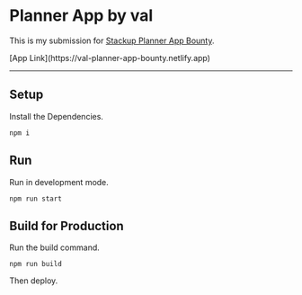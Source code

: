 # Planner App by val

This is my submission for [Stackup Planner App Bounty](https://app.stackup.dev/bounty/planner-app-%E2%80%93-your-custom-widget).
<p>
    [App Link](https://val-planner-app-bounty.netlify.app)
</p>

---

## Setup
Install the Dependencies.
```
npm i
```

## Run
Run in development mode.
```
npm run start
```

## Build for Production
Run the build command.
```
npm run build
```
Then deploy.